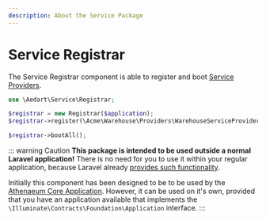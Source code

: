 ```yaml
---
description: About the Service Package
---
```


# Service Registrar

The Service Registrar component is able to register and boot [Service Providers](https://laravel.com/docs/9.x/providers).

```php
use \Aedart\Service\Registrar;

$registrar = new Registrar($application);
$registrar->register(\Acme\Warehouse\Providers\WarehouseServiceProvider::class);

$registrar->bootAll();
```

::: warning Caution
**This package is intended to be used outside a normal Laravel application!**
There is no need for you to use it within your regular application, because Laravel already [provides such functionality](https://laravel.com/docs/9.x/providers#registering-providers).

Initially this component has been designed to be to be used by the [Athenaeum Core Application](../core).
However, it can be used on it's own, provided that you have an application available that implements the `\Illuminate\Contracts\Foundation\Application` interface. 
:::
